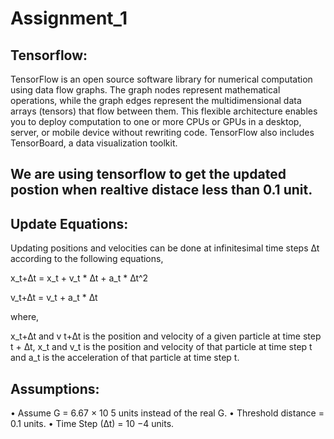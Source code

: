 # Assignment_1

## Tensorflow:

TensorFlow is an open source software library for numerical computation using data flow graphs. The graph nodes represent mathematical operations, while the graph edges represent the multidimensional data arrays (tensors) that flow between them. This flexible architecture enables you to deploy computation to one or more CPUs or GPUs in a desktop, server, or mobile device without rewriting code. TensorFlow also includes TensorBoard, a data visualization toolkit.

## We are using tensorflow to get the updated postion when realtive distace less than 0.1 unit.

## Update Equations:

Updating positions and velocities can be done at infinitesimal time steps ∆t according to the
following equations,

x_t+∆t = x_t + v_t * ∆t + a_t * ∆t^2

v_t+∆t = v_t + a_t * ∆t

where,

x_t+∆t and v t+∆t is the position and velocity of a given particle at time step t + ∆t,
x_t and v_t is the position and velocity of that particle at time step t and
a_t is the acceleration of that particle at time step t.

## Assumptions:

• Assume G = 6.67 × 10 5 units instead of the real G.
• Threshold distance = 0.1 units.
• Time Step (∆t) = 10 −4 units.
